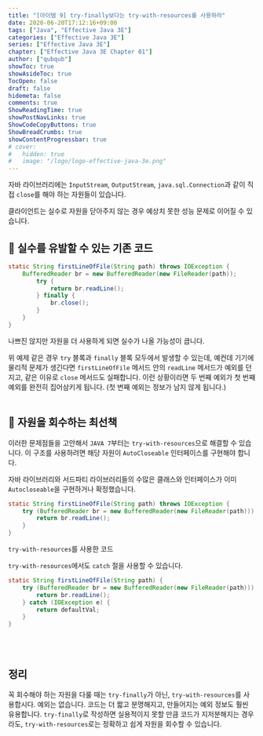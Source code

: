 ```yaml
---
title: "[아이템 9] try-finally보다는 try-with-resources를 사용하라"
date: 2020-06-20T17:12:16+09:00
tags: ["Java", "Effective Java 3E"]
categories: ["Effective Java 3E"]
series: ["Effective Java 3E"]
chapter: ["Effective Java 3E Chapter 01"]
author: ["qubqub"]
showToc: true
showAsideToc: true
TocOpen: false
draft: false
hidemeta: false
comments: true
ShowReadingTime: true
showPostNavLinks: true
ShowCodeCopyButtons: true
ShowBreadCrumbs: true
showContentProgressbar: true
# cover:
#   hidden: true
#   image: "/logo/logo-effective-java-3e.png"
---
```

자바 라이브러리에는 `InputStream`, `OutputStream`, `java.sql.Connection`과 같이 직접 `close`를 해야 하는 자원들이 있습니다.

클라이언트는 실수로 자원을 닫아주지 않는 경우 예상치 못한 성능 문제로 이어질 수 있습니다.
<br>

## 📌 실수를 유발할 수 있는 기존 코드

``` java
static String firstLineOfFile(String path) throws IOException {
    BufferedReader br = new BufferedReader(new FileReader(path));
        try {
            return br.readLine();
        } finally {
            br.close();
        }
    }
}
```
나쁘진 않지만 자원을 더 사용하게 되면 실수가 나올 가능성이 큽니다.

위 예제 같은 경우 `try` 블록과 `finally` 블록 모두에서 발생할 수 있는데, 예컨데 기기에 물리적 문제가 생긴다면 `firstLineOfFile` 메서드 안의 `readLine` 메서드가 예외를 던지고, 같은 이유로 `close` 메서드도 실패합니다. 이런 상황이라면 두 번째 예외가 첫 번째 예외를 완전히 집어삼키게 됩니다. (첫 번째 예외는 정보가 남지 않게 됩니다.)
<br>
<br>

## 📌 자원을 회수하는 최선책

이러한 문제점들을 고안해서 `JAVA 7`부터는 `try-with-resources`으로 해결할 수 있습니다. 이 구조를 사용하려면 해당 자원이 `AutoCloseable` 인터페이스를 구현해야 합니다.

자바 라이브러리와 서드파티 라이브러리들의 수많은 클래스와 인터페이스가 이미 `Autocloseable`을 구현하거나 확정했습니다.
<br>

``` java
static String firstLineOfFile(String path) throws IOException {
    try (BufferedReader br = new BufferedReader(new FileReader(path))) {
        return br.readLine();
    }
}
```
`try-with-resources`를 사용한 코드
<br>

`try-with-resources`에서도 `catch` 절을 사용할 수 있습니다.
``` java
static String firstLineOfFile(String path) {
    try (BufferedReader br = new BufferedReader(new FileReader(path))) {
        return br.readLine();
    } catch (IOException e) {
        return defaultVal;
    }
}
```
<br>
<br>

## <i class="user-fa-av-new-releases" aria-hidden="true"></i> 정리
꼭 회수해야 하는 자원을 다룰 때는 `try-finally`가 아닌, `try-with-resources`를 사용합시다. 예외는 없습니다. 코드는 더 짧고 분명해지고, 만들어지는 예외 정보도 훨씬 유용합니다. `try-finally`로 작성하면 실용적이지 못할 만큼 코드가 지저분해지는 경우라도, `try-with-resources`로는 정확하고 쉽게 자원을 회수할 수 있습니다.